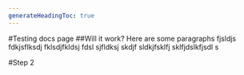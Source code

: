 ```yaml
---
generateHeadingToc: true
---
```

#Testing docs page
##Will it work?
Here are some paragraphs fjsldjs fdkjsflksdj fklsdjfkldsj fdsl
sjfldksj skdjf sldkjfsklfj sklfjdslkfjsdl s

#Step 2